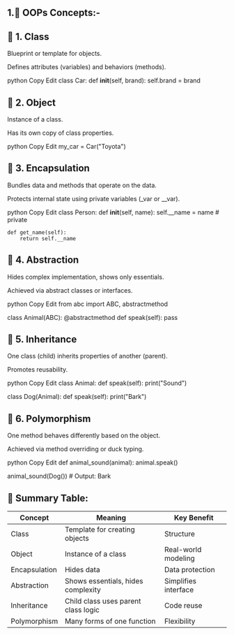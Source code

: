 ## 1.🧠 OOPs Concepts:-

## 🔹 1. Class
Blueprint or template for objects.

Defines attributes (variables) and behaviors (methods).

python
Copy
Edit
class Car:
    def __init__(self, brand):
        self.brand = brand
        
## 🔹 2. Object
Instance of a class.

Has its own copy of class properties.

python
Copy
Edit
my_car = Car("Toyota")

## 🔹 3. Encapsulation
Bundles data and methods that operate on the data.

Protects internal state using private variables (_var or __var).

python
Copy
Edit
class Person:
    def __init__(self, name):
        self.__name = name  # private

    def get_name(self):
        return self.__name
        
## 🔹 4. Abstraction
Hides complex implementation, shows only essentials.

Achieved via abstract classes or interfaces.

python
Copy
Edit
from abc import ABC, abstractmethod

class Animal(ABC):
    @abstractmethod
    def speak(self):
        pass
        
## 🔹 5. Inheritance
One class (child) inherits properties of another (parent).

Promotes reusability.

python
Copy
Edit
class Animal:
    def speak(self):
        print("Sound")

class Dog(Animal):
    def speak(self):
        print("Bark")
        
## 🔹 6. Polymorphism
One method behaves differently based on the object.

Achieved via method overriding or duck typing.

python
Copy
Edit
def animal_sound(animal):
    animal.speak()

animal_sound(Dog())  # Output: Bark

## 🔁 Summary Table:
| Concept       | Meaning                             | Key Benefit          |
| ------------- | ----------------------------------- | -------------------- |
| Class         | Template for creating objects       | Structure            |
| Object        | Instance of a class                 | Real-world modeling  |
| Encapsulation | Hides data                          | Data protection      |
| Abstraction   | Shows essentials, hides complexity  | Simplifies interface |
| Inheritance   | Child class uses parent class logic | Code reuse           |
| Polymorphism  | Many forms of one function          | Flexibility          |

